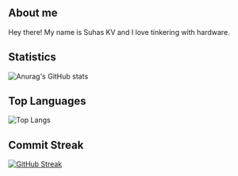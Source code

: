 ## About me

 Hey there! My name is Suhas KV and I love tinkering with hardware.
 
## Statistics

![Anurag's GitHub stats](https://github-readme-stats.vercel.app/api?username=suhaskv1&show_icons=true&theme=solarized-dark)

## Top Languages

![Top Langs](https://github-readme-stats.vercel.app/api/top-langs/?username=suhaskv1&layout=compact&theme=solarized-dark)

## Commit Streak

[![GitHub Streak](https://github-readme-streak-stats.herokuapp.com?user=suhaskv1&theme=solarized-dark&hide_border=true&date_format=M%20j%5B%2C%20Y%5D)](https://git.io/streak-stats)

